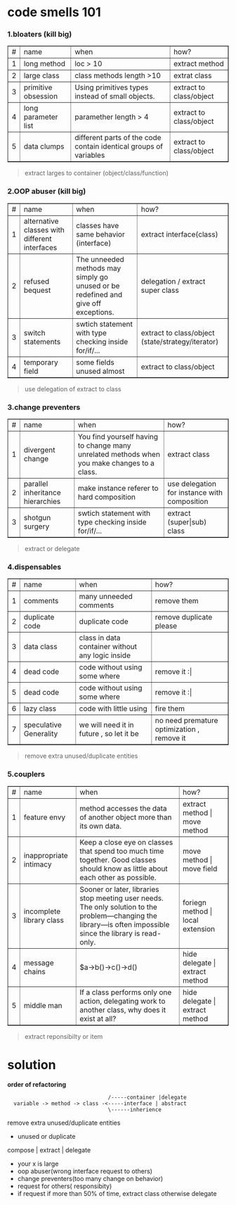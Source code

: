 # code smells 101    

### 1.bloaters (kill big)   
<table  border="1">
  <tr>
    <td>#</td>
    <td>name </td>
    <td>when </td>
    <td>how? </td>
  </tr>
  <tr>
    <td> 1 </td>
    <td> long method   </td>
    <td>  loc > 10 </td>
    <td> extract method      </td>
  </tr>
   <tr>
    <td> 2 </td>
    <td> large class </td>
    <td>  class methods length >10  </td> 
    <td> extrat class       </td> 
  </tr>
   <tr>
    <td> 3 </td>
    <td> primitive obsession  </td>
    <td> Using primitives types instead of small objects. </td> 
    <td> extract to class/object        </td> 
  </tr>
  <tr>
    <td> 4 </td>
    <td> long parameter list  </td>
    <td> paramether length > 4  </td> 
    <td> extract to class/object         </td>
  </tr>
  <tr>
    <td> 5 </td>
    <td> data clumps  </td>
    <td>  different parts of the code contain identical groups of variables   </td> 
    <td> extract to class/object        </td>
  </tr>
</table>
    
> extract larges to container (object/class/function)

### 2.OOP abuser (kill big)   
<table  border="1">
  <tr>
    <td>#</td>
    <td>name </td>
    <td>when </td>
    <td>how? </td>
  </tr>
  <tr>
    <td> 1 </td>
    <td> alternative classes with different interfaces      </td>
    <td> classes have same behavior (interface)</td>
    <td> extract interface(class)      </td>
  </tr>
   <tr>
    <td> 2 </td>
    <td> refused bequest  </td>
    <td> The unneeded methods may simply go unused or be redefined and give off exceptions.   </td> 
    <td> delegation / extract super class       </td> 
  </tr>
   <tr>
    <td> 3 </td>
    <td> switch statements </td>
    <td> swtich statement with type checking inside for/if/... </td> 
    <td> extract to class/object  (state/strategy/iterator)      </td> 
  </tr>

  <tr>
    <td> 4 </td>
    <td> temporary field  </td>
    <td> some fields unused almost </td> 
    <td> extract to class/object         </td>
  </tr>

</table>

> use delegation of extract to class

### 3.change preventers    
    
    
     
<table  border="1">
  <tr>
    <td>#</td>
    <td>name </td>
    <td>when </td>
    <td>how? </td>
  </tr>
  <tr>
    <td> 1 </td>
    <td> divergent change      </td>
    <td> You find yourself having to change many unrelated methods when you make changes to a class.  </td>
    <td> extract class      </td>
  </tr>
   <tr>
    <td> 2 </td>
    <td> parallel inheritance hierarchies  </td>
    <td> make instance referer to hard composition   </td> 
    <td> use delegation for instance with composition       </td> 
  </tr>
   <tr>
    <td> 3 </td>
    <td> shotgun surgery</td>
    <td> swtich statement with type checking inside for/if/... </td> 
    <td> extract (super|sub) class     </td> 
  </tr>
</table>

 > extract or delegate   

### 4.dispensables    

<table  border="1">
  <tr>
    <td>#</td>
    <td>name </td>
    <td>when </td>
    <td>how? </td>
  </tr>
  <tr>
    <td> 1 </td>
    <td> comments     </td>
    <td> many unneeded comments  </td>
    <td> remove them      </td>
  </tr>
   <tr>
    <td> 2 </td>
    <td> duplicate code   </td>
    <td> duplicate code     </td> 
    <td> remove duplicate please        </td> 
  </tr>
   <tr>
    <td> 3 </td>
    <td> data class</td>
    <td> class in data container without any logic inside</td> 
    <td>    </td> 
  </tr>
   <tr>
    <td> 4 </td>
    <td> dead code  </td>
    <td> code without using some where</td> 
    <td> remove it :|     </td> 
  </tr>
   <tr>
    <td> 5 </td>
    <td> dead code  </td>
    <td> code without using some where</td> 
    <td> remove it :|     </td> 
  </tr>
  <tr>
    <td> 6 </td>
    <td> lazy class  </td>
    <td> code with little using </td> 
    <td> fire them     </td> 
  </tr>
    <tr>
    <td> 7</td>
    <td> speculative Generality  </td>
    <td> we will need it in future , so let it be </td> 
    <td> no need premature optimization , remove it    </td> 
  </tr>
    
</table> 

> remove extra unused/duplicate entities

### 5.couplers 

<table  border="1">
  <tr>
    <td>#</td>
    <td>name </td>
    <td>when </td>
    <td>how? </td>
  </tr>
  <tr>
    <td> 1 </td>
    <td> feature envy     </td>
    <td> method accesses the data of another object more than its own data. </td>
    <td> extract method | move method      </td>
  </tr>
   <tr>
    <td> 2 </td>
    <td> inappropriate intimacy  </td>
    <td> Keep a close eye on classes that spend too much time together. Good classes should know as little about each other as possible.      </td> 
    <td> move method | move field   </td> 
  </tr>
   <tr>
    <td> 3 </td>
    <td>incomplete library class</td>
    <td> Sooner or later, libraries stop meeting user needs. The only solution to the problem—changing the library—is often impossible since the library is read-only.</td> 
    <td> foriegn method | local extension   </td> 
  </tr>
   <tr>
    <td> 4 </td>
    <td> message chains  </td>
    <td> $a->b()->c()->d()</td> 
    <td> hide delegate | extract method     </td> 
  </tr>
   <tr>
    <td> 5 </td>
    <td> middle man  </td>
    <td> If a class performs only one action, delegating work to another class, why does it exist at all?</td> 
    <td> hide delegate | extract method     </td> 
  </tr>
</table>     

> extract reponsibilty or item    

# solution


**order of refactoring** 

                                    /-----container |delegate 
      variable -> method -> class -<-----interface | abstract
                                    \------inherience 

remove extra unused/duplicate entities 
- unused or duplicate

compose | extract | delegate   
- your x is large
- oop abuser(wrong interface request to others)
- change preventers(too many change on behavior)
- request for others( responsibity) 
- if request if more than 50% of time, extract class otherwise delegate

